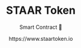 <h1 align="center">STAAR Token</h1>

<p align="center">Smart Contract 🚀</p>

<p align="center">https://www.staartoken.io</p>
